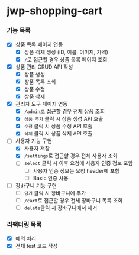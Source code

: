 # jwp-shopping-cart

### 기능 목록

- [x] 상품 목록 페이지 연동
    - [x] 상품 객체 생성 (ID, 이름, 이미지, 가격)
    - [x] `/`로 접근할 경우 상품 목록 페이지 조회

- [x] 상품 관리 CRUD API 작성
    - [x] 상품 생성
    - [x] 상품 목록 조회
    - [x] 상품 수정
    - [x] 상품 삭제

- [x] 관리자 도구 페이지 연동
    - [x] `/admin`로 접근할 경우 전체 상품 조회
    - [x] `상품 추가` 클릭 시 상품 생성 API 호출
    - [x] `수정` 클릭 시 상품 수정 API 호출
    - [x] `삭제` 클릭 시 상품 삭제 API 호출

- [ ] 사용자 기능 구현
    - [x] 사용자 저장
    - [x] `/settings`로 접근할 경우 전체 사용자 조회
    - [ ] `select` 클릭 시 이후 요청에 사용자 인증 정보 포함
        - [ ] 사용자 인증 정보는 요청 header에 포함
        - [ ] Basic 인증 사용

- [ ] 장바구니 기능 구현
    - [ ] `담기` 클릭 시 장바구니에 추가
    - [ ] `/cart`로 접근할 경우 전체 장바구니 목록 조회
    - [ ] `delete`클릭 시 장바구니에서 제거

### 리팩터링 목록

- [x] 예외 처리
- [x] 전체 test 코드 작성
